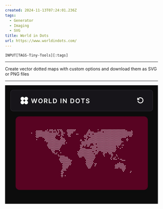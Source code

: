 ```yaml
---
created: 2024-11-13T07:24:01.236Z
tags: 
  - Generator
  - Imaging
  - SVG
title: World in Dots
url: https://www.worldindots.com/
---
```

```meta-bind
INPUT[TAGS-Tiny-Tools][:tags]
```

___
Create vector dotted maps with custom options and download them as SVG or PNG files
___

![](_attachments/world-in-dots.jpg)

